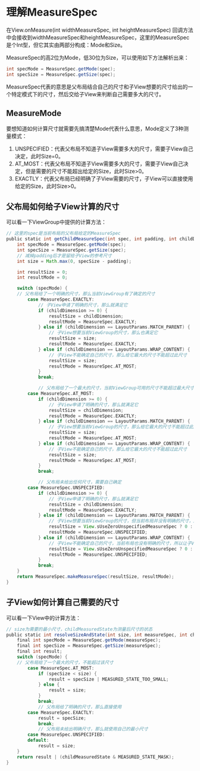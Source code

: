 # 理解MeasureSpec

在View.onMeasure(int widthMeasureSpec, int heightMeasureSpec)
回调方法中会接收到widthMeasureSpec和heightMeasureSpec，这里的MeasureSpec是个Int型，但它其实由两部分构成：Mode和Size。

MeasureSpec的高2位为Mode，低30位为Size，可以使用如下方法解析出来：

```groovy
int specMode = MeasureSpec.getMode(spec);
int specSize = MeasureSpec.getSize(spec);
```

MeasureSpec代表的意思是父布局结合自己的尺寸和子View想要的尺寸给出的一个特定模式下的尺寸，然后交给子View来判断自己需要多大的尺寸。

## MeasureMode

要想知道如何计算尺寸就需要先搞清楚Mode代表什么意思，Mode定义了3种测量模式：

1. UNSPECIFIED：代表父布局不知道子View需要多大的尺寸，需要子View自己决定，此时Size=0。
2. AT_MOST：代表父布局不知道子View需要多大的尺寸，需要子View自己决定，但是需要的尺寸不能超出给定的Size，此时Size>0。
3. EXACTLY：代表父布局已经明确了子View需要的尺寸，子View可以直接使用给定的Size，此时Size>0。

## 父布局如何给子View计算的尺寸

可以看一下ViewGroup中提供的计算方法：

```groovy
// 这里的spec是当前布局的父布局给定的MeasureSpec
public static int getChildMeasureSpec(int spec, int padding, int childDimension) {
    int specMode = MeasureSpec.getMode(spec);
    int specSize = MeasureSpec.getSize(spec);
    // 减掉padding后才是留给子View的参考尺寸
    int size = Math.max(0, specSize - padding);

    int resultSize = 0;
    int resultMode = 0;

    switch (specMode) {
    // 父布局给了一个明确的尺寸，那么当前ViewGroup有了确定的尺寸
        case MeasureSpec.EXACTLY:
            // 子View申请了明确的尺寸，那么就满足它
            if (childDimension >= 0) {
                resultSize = childDimension;
                resultMode = MeasureSpec.EXACTLY;
            } else if (childDimension == LayoutParams.MATCH_PARENT) {
                // 子View想要当前ViewGroup的尺寸，那么也满足它
                resultSize = size;
                resultMode = MeasureSpec.EXACTLY;
            } else if (childDimension == LayoutParams.WRAP_CONTENT) {
                // 子View不能确定自己的尺寸，那么给它最大的尺寸不能超过此尺寸
                resultSize = size;
                resultMode = MeasureSpec.AT_MOST;
            }
            break;

            // 父布局给了一个最大的尺寸，当前ViewGroup可用的尺寸不能超过最大尺寸
        case MeasureSpec.AT_MOST:
            if (childDimension >= 0) {
                // 子View申请了明确的尺寸，那么就满足它
                resultSize = childDimension;
                resultMode = MeasureSpec.EXACTLY;
            } else if (childDimension == LayoutParams.MATCH_PARENT) {
                // 子View想要当前ViewGroup的尺寸，那么给它最大的尺寸不能超过此尺寸
                resultSize = size;
                resultMode = MeasureSpec.AT_MOST;
            } else if (childDimension == LayoutParams.WRAP_CONTENT) {
                // 子View不能确定自己的尺寸，那么给它最大的尺寸不能超过此尺寸
                resultSize = size;
                resultMode = MeasureSpec.AT_MOST;
            }
            break;

            // 父布局未给出任何尺寸，需要自己确定
        case MeasureSpec.UNSPECIFIED:
            if (childDimension >= 0) {
                // 子View申请了明确的尺寸，那么就满足它
                resultSize = childDimension;
                resultMode = MeasureSpec.EXACTLY;
            } else if (childDimension == LayoutParams.MATCH_PARENT) {
                // 子View想要当前ViewGroup的尺寸，但当前布局并没有明确的尺寸，所以让子View自己确定
                resultSize = View.sUseZeroUnspecifiedMeasureSpec ? 0 : size;
                resultMode = MeasureSpec.UNSPECIFIED;
            } else if (childDimension == LayoutParams.WRAP_CONTENT) {
                // 子View不能确定自己的尺寸，当前布局也没有明确的尺寸，所以让子View自己确定
                resultSize = View.sUseZeroUnspecifiedMeasureSpec ? 0 : size;
                resultMode = MeasureSpec.UNSPECIFIED;
            }
            break;
    }
    return MeasureSpec.makeMeasureSpec(resultSize, resultMode);
}
```

## 子View如何计算自己需要的尺寸

可以看一下View中的计算方法：

```groovy
// size为需要的最小尺寸，childMeasuredState为测量后尺寸的状态
public static int resolveSizeAndState(int size, int measureSpec, int childMeasuredState) {
    final int specMode = MeasureSpec.getMode(measureSpec);
    final int specSize = MeasureSpec.getSize(measureSpec);
    final int result;
    switch (specMode) {
    // 父布局给了一个最大的尺寸，不能超过该尺寸
        case MeasureSpec.AT_MOST:
            if (specSize < size) {
                result = specSize | MEASURED_STATE_TOO_SMALL;
            } else {
                result = size;
            }
            break;
            // 父布局给了明确的尺寸，那么直接使用
        case MeasureSpec.EXACTLY:
            result = specSize;
            break;
            // 父布局未给出明确尺寸，那么就使用自己的最小尺寸
        case MeasureSpec.UNSPECIFIED:
        default:
            result = size;
    }
    return result | (childMeasuredState & MEASURED_STATE_MASK);
}
```
